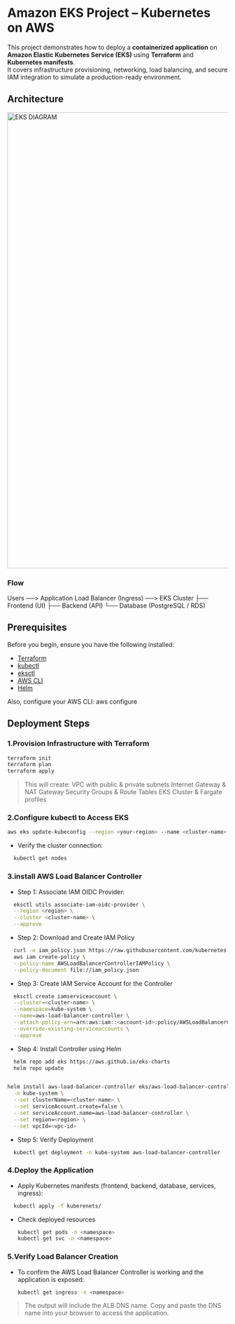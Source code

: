 # Amazon EKS Project – Kubernetes on AWS  
This project demonstrates how to deploy a **containerized application** on **Amazon Elastic Kubernetes Service (EKS)** using **Terraform** and **Kubernetes manifests**.  
It covers infrastructure provisioning, networking, load balancing, and secure IAM integration to simulate a production-ready environment. 

## Architecture  
<img width="2130" height="1040" alt="EKS DIAGRAM" src="https://github.com/user-attachments/assets/9932214e-61f8-48e4-a4ec-d31c1eab3b47" />

### Flow 
Users ──> Application Load Balancer (Ingress) ──> EKS Cluster
├── Frontend (UI)
├── Backend (API)
└── Database (PostgreSQL / RDS)

## Prerequisites  

Before you begin, ensure you have the following installed:  

- [Terraform](https://developer.hashicorp.com/terraform/downloads)  
- [kubectl](https://kubernetes.io/docs/tasks/tools/)  
- [eksctl](https://eksctl.io/)  
- [AWS CLI](https://docs.aws.amazon.com/cli/)  
- [Helm](https://helm.sh/docs/intro/install/)  

Also, configure your AWS CLI:  aws configure

## Deployment Steps

### 1.Provision Infrastructure with Terraform  

```bash
terraform init
terraform plan
terraform apply
```

> This will create:
VPC with public & private subnets
Internet Gateway & NAT Gateway
Security Groups & Route Tables
EKS Cluster & Fargate profiles

### 2.Configure kubectl to Access EKS  

```bash
aws eks update-kubeconfig --region <your-region> --name <cluster-name>
```
- Verify the cluster connection:
  
```bash
  kubectl get nodes
```

### 3.install AWS Load Balancer Controller  
- Step 1: Associate IAM OIDC Provider:  
  
```bash
  eksctl utils associate-iam-oidc-provider \
  --region <region> \
  --cluster <cluster-name> \
  --approve
```
- Step 2: Download and Create IAM Policy
  
```bash
  curl -o iam_policy.json https://raw.githubusercontent.com/kubernetes-sigs/aws-load-balancer-controller/main/docs/install/iam_policy.json  
  aws iam create-policy \
  --policy-name AWSLoadBalancerControllerIAMPolicy \
  --policy-document file://iam_policy.json
```
- Step 3: Create IAM Service Account for the Controller
  
```bash
  eksctl create iamserviceaccount \
  --cluster=<cluster-name> \
  --namespace=kube-system \
  --name=aws-load-balancer-controller \
  --attach-policy-arn=arn:aws:iam::<account-id>:policy/AWSLoadBalancerControllerIAMPolicy \
  --override-existing-serviceaccounts \
  --approve
```
- Step 4: Install Controller using Helm  
  
```bash
  helm repo add eks https://aws.github.io/eks-charts  
  helm repo update  


helm install aws-load-balancer-controller eks/aws-load-balancer-controller \
  -n kube-system \
  --set clusterName=<cluster-name> \
  --set serviceAccount.create=false \
  --set serviceAccount.name=aws-load-balancer-controller \
  --set region=<region> \
  --set vpcId=<vpc-id>  
```
- Step 5: Verify Deployment  
  
```bash
  kubectl get deployment -n kube-system aws-load-balancer-controller
```

### 4.Deploy the Application
- Apply Kubernetes manifests (frontend, backend, database, services, ingress):  
  
```bash
  kubectl apply -f kuberenets/
```
- Check deployed resources  
  ```bash
  kubectl get pods -n <namespace>  
  kubectl get svc -n <namespace>
  ```

### 5.Verify Load Balancer Creation
- To confirm the AWS Load Balancer Controller is working and the application is exposed:  
  ```bash
  kubectl get ingress -n <namespace>
  ```

 > The output will include the ALB DNS name. Copy and paste the DNS name into your browser to access the application.


  
